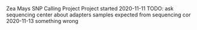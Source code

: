 Zea Mays SNP Calling Project
Project started 2020-11-11
TODO: ask sequencing center about adapters
samples expected from sequencing cor 2020-11-13
something wrong
